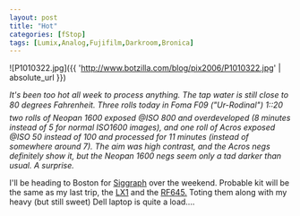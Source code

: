 ```yaml
---
layout: post
title: "Hot"
categories: [fStop]
tags: [Lumix,Analog,Fujifilm,Darkroom,Bronica]
---
```



![P1010322.jpg]({{ 'http://www.botzilla.com/blog/pix2006/P1010322.jpg' | absolute_url }})


<i>It's been too hot all week to process anything. The tap water is still close to 80 degrees Fahrenheit. Three rolls today in Foma F09 ("Ur-Rodinal") 1::20 &#151; two rolls of Neopan 1600 exposed @ISO 800 and overdeveloped (8 minutes instead of 5 for normal ISO1600 images), and one roll of Acros exposed @ISO 50 instead of 100 and processed for 11 minutes (instead of somewhere around 7). The aim was high contrast, and the Acros negs definitely show it, but the Neopan 1600 negs seem only a tad darker than usual. A surprise.</i>

I'll be heading to Boston for <a href="http://www.siggraph.org/s2006/">Siggraph</a> over the weekend. Probable kit will be the same as my last trip, the <a href="/blog/archives/000479.html">LX1</a> and the <a href="/blog/archives/000487.html">RF645.</a> Toting them along with my heavy (but still sweet) Dell laptop is quite a load....
